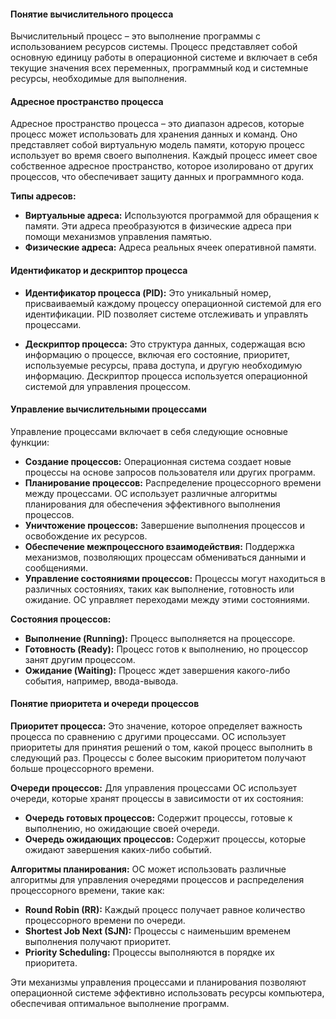 #### Понятие вычислительного процесса

Вычислительный процесс – это выполнение программы с использованием ресурсов системы. Процесс представляет собой основную единицу работы в операционной системе и включает в себя текущие значения всех переменных, программный код и системные ресурсы, необходимые для выполнения.

#### Адресное пространство процесса

Адресное пространство процесса – это диапазон адресов, которые процесс может использовать для хранения данных и команд. Оно представляет собой виртуальную модель памяти, которую процесс использует во время своего выполнения. Каждый процесс имеет свое собственное адресное пространство, которое изолировано от других процессов, что обеспечивает защиту данных и программного кода.

**Типы адресов:**
- **Виртуальные адреса:** Используются программой для обращения к памяти. Эти адреса преобразуются в физические адреса при помощи механизмов управления памятью.
- **Физические адреса:** Адреса реальных ячеек оперативной памяти.

#### Идентификатор и дескриптор процесса

- **Идентификатор процесса (PID):** Это уникальный номер, присваиваемый каждому процессу операционной системой для его идентификации. PID позволяет системе отслеживать и управлять процессами.

- **Дескриптор процесса:** Это структура данных, содержащая всю информацию о процессе, включая его состояние, приоритет, используемые ресурсы, права доступа, и другую необходимую информацию. Дескриптор процесса используется операционной системой для управления процессом.

#### Управление вычислительными процессами

Управление процессами включает в себя следующие основные функции:
- **Создание процессов:** Операционная система создает новые процессы на основе запросов пользователя или других программ.
- **Планирование процессов:** Распределение процессорного времени между процессами. ОС использует различные алгоритмы планирования для обеспечения эффективного выполнения процессов.
- **Уничтожение процессов:** Завершение выполнения процессов и освобождение их ресурсов.
- **Обеспечение межпроцессного взаимодействия:** Поддержка механизмов, позволяющих процессам обмениваться данными и сообщениями.
- **Управление состояниями процессов:** Процессы могут находиться в различных состояниях, таких как выполнение, готовность или ожидание. ОС управляет переходами между этими состояниями.

**Состояния процессов:**
- **Выполнение (Running):** Процесс выполняется на процессоре.
- **Готовность (Ready):** Процесс готов к выполнению, но процессор занят другим процессом.
- **Ожидание (Waiting):** Процесс ждет завершения какого-либо события, например, ввода-вывода.

#### Понятие приоритета и очереди процессов

**Приоритет процесса:** Это значение, которое определяет важность процесса по сравнению с другими процессами. ОС использует приоритеты для принятия решений о том, какой процесс выполнить в следующий раз. Процессы с более высоким приоритетом получают больше процессорного времени.

**Очереди процессов:** Для управления процессами ОС использует очереди, которые хранят процессы в зависимости от их состояния:
- **Очередь готовых процессов:** Содержит процессы, готовые к выполнению, но ожидающие своей очереди.
- **Очередь ожидающих процессов:** Содержит процессы, которые ожидают завершения каких-либо событий.

**Алгоритмы планирования:** ОС может использовать различные алгоритмы для управления очередями процессов и распределения процессорного времени, такие как:
- **Round Robin (RR):** Каждый процесс получает равное количество процессорного времени по очереди.
- **Shortest Job Next (SJN):** Процессы с наименьшим временем выполнения получают приоритет.
- **Priority Scheduling:** Процессы выполняются в порядке их приоритета.

Эти механизмы управления процессами и планирования позволяют операционной системе эффективно использовать ресурсы компьютера, обеспечивая оптимальное выполнение программ.